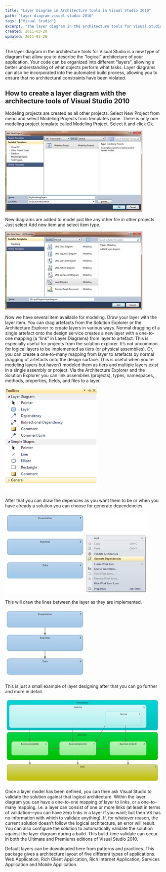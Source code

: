 ```yaml
---
title: "Layer Diagram in Architecture tools in Visual Studio 2010"
path: "layer-diagram-visual-studio-2010"
tags: ["Visual Studio"]
excerpt: "The layer diagram in the architecture tools for Visual Studio is a new type of diagram that allow you to describe the “logical” architecture of your application. Your code can be organized into different “layers”, allowing a better understanding of what objects perform what tasks. Layer diagrams can also be incorporated into the automated build process, allowing you to ensure that no architectural constraints have been violated."
created: 2011-03-20
updated: 2011-03-20
---
```



The layer diagram in the architecture tools for Visual Studio is a new type of diagram that allow you to describe the “logical” architecture of your application. Your code can be organized into different “layers”, allowing a better understanding of what objects perform what tasks. Layer diagrams can also be incorporated into the automated build process, allowing you to ensure that no architectural constraints have been violated.

## How to create a layer diagram with the architecture tools of Visual Studio 2010

Modeling projects are created as all other projects. Select New Project from menu and select Modeling Projects from templates pane. There is only one modeling project template called Modeling Project. Select it and click Ok.

![New Modeling Project](./clip_image002.jpg)

New diagrams are added to model just like any other file in other projects. Just select Add new item and select item type.

![New Layer Diagram](./clip_image004.jpg)

Now we have several item available for modeling. Draw your layer with the layer item. You can drag artefacts from the Solution Explorer or the Architecture Explorer to create layers in various ways. Normal dragging of a single artefact onto the design service creates a new layer with a one-to-one mapping (a “link” in Layer Diagrams) from layer to artefact. This is especially useful for projects from the solution explorer. It’s not uncommon for logical layers to be implemented as tiers (or physical assemblies). Or, you can create a one-to-many mapping from layer to artefacts by normal dragging of artefacts onto the design surface. This is useful when you’re modeling layers but haven’t modeled them as tiers and multiple layers exist in a single assembly or project. Via the Architecture Explorer and the Solution Explorer you can link assemblies (projects), types, namespaces, methods, properties, fields, and files to a layer.

![Architecture toolbox](./clip_image005.png)

After that you can draw the depencies as you want them to be or when you have already a solution you can choose for generate dependencies.

![Generate dependencies in a layer diagram](clip_image007.jpg)

This will draw the lines between the layer as they are implemented.

![Layer diagram](./clip_image009.jpg)

This is just a small example of layer designing after that you can go further and more in detail.

![Large layer diagram](./clip_image011.jpg)

Once a layer model has been defined, you can then ask Visual Studio to validate the solution against that logical architecture. Within the layer diagram you can have a one-to-one mapping of layer to links, or a one-to-many mapping. i.e. a layer can consist of one or more links (at least in terms of validation—you can have zero links in a layer if you want; but then VS has no information with which to validate anything). If, for whatever reason, the current solution doesn’t follow the logical architecture, an error will result. You can also configure the solution to automatically validate the solution against the layer diagram during a build. This build-time validate can occur in both the Ultimate and Premiums editions of Visual Studio 2010.

Default layers can be downloaded here from patterns and practices. This package gives a architecture layout of five different types of applications. Web Application, Rich Client Application, Rich Internet Application, Services Application and Mobile Application.
